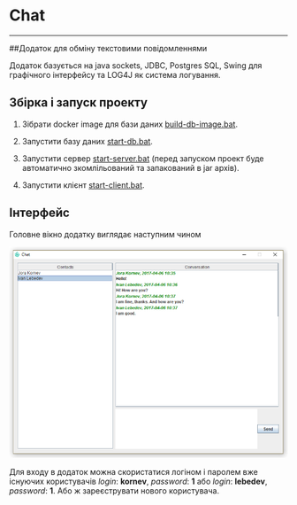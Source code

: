# Chat 
***

##Додаток для обміну текстовими повідомленнями

Додаток базується на java sockets, JDBC, Postgres SQL,
Swing для графічного інтерфейсу та LOG4J як 
система логування.

## Збірка і запуск проекту

1. Зібрати docker image для бази даних 
[build-db-image.bat](./build-db-image.bat).

2. Запустити базу даних [start-db.bat](./start-db.bat).

3. Запустити сервер [start-server.bat](./start-server.bat) 
(перед запуском проект буде автоматично
зкомлільований та запакований в jar архів).

4. Запустити клієнт [start-client.bat](./start-client.bat).

## Інтерфейс

Головне вікно додатку виглядає наступним чином

![main-window](./samples/main-window.PNG)

Для входу в додаток можна скористатися логіном і паролем вже
існуючих користувачів _login_: **kornev**, _password_: **1** або 
_login_: **lebedev**, _password_: **1**.
Або ж зареєструвати нового користувача.
